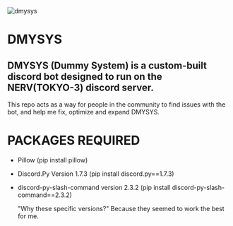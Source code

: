 ![dmysys](https://github.com/WiderG/DMYSYS/assets/142853127/a2f66c53-5742-4e12-8de6-02526458d2a6)
# DMYSYS
## DMYSYS (Dummy System) is a custom-built discord bot designed to run on the NERV(TOKYO-3) discord server.
This repo acts as a way for people in the community to find issues with the bot, and help me fix, optimize and expand DMYSYS.

# PACKAGES REQUIRED
- Pillow (pip install pillow)
- Discord.Py Version 1.7.3 (pip install discord.py==1.7.3)
- discord-py-slash-command version 2.3.2 (pip install discord-py-slash-command==2.3.2)

  "Why these specific versions?" Because they seemed to work the best for me.

